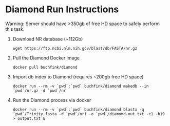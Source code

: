 # Diamond Run Instructions
Warning: Server should have >350gb of free HD space to safely perform this task.

1. Download NR database (~112Gb)

	```wget https://ftp.ncbi.nlm.nih.gov/blast/db/FASTA/nr.gz```

2. Pull the Diamond Docker image

	```docker pull buchfink/diamond```
	
3. Import db index to Diamond (requires ~200gb free HD space)

	```docker run --rm -v `pwd`:`pwd` buchfink/diamond makedb --in `pwd`/nr.gz -d `pwd`/nr```

4. Run the Diamond process via docker

	```docker run --rm -v `pwd`:`pwd` buchfink/diamond blastx -q `pwd`/Trinity.fasta -d `pwd`/nr1 -o `pwd`/diamond-out.txt -c1 -b19  > output.txt &```


